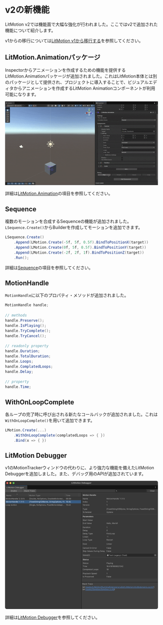 # v2の新機能

LitMotion v2では機能面で大幅な強化が行われました。ここではv2で追加された機能について紹介します。

v1からの移行については[LitMotion v1から移行する](./migrate-from-v1.md)を参照してください。

## LitMotion.Animationパッケージ

Inspectorからアニメーションを作成するための機能を提供するLitMotion.Animationパッケージが追加されました。これはLitMotion本体とは別のパッケージとして提供され、プロジェクトに導入することで、ビジュアルエディタからアニメーションを作成するLitMotion Animationコンポーネントが利用可能になります。

![img](../../images/img-litmotion-animation.gif)

詳細は[LitMotion.Animation](./litmotion-animation-overview.md)の項目を参照してください。

## Sequence

複数のモーションを合成するSequenceの機能が追加されました。`LSequence.Create()`からBuilderを作成してモーションを追加できます。

```cs
LSequence.Create()
    .Append(LMotion.Create(-5f, 5f, 0.5f).BindToPositionX(target))
    .Append(LMotion.Create(0f, 5f, 0.5f).BindToPositionY(target))
    .Append(LMotion.Create(-2f, 2f, 1f).BindToPositionZ(target))
    .Run();
```

詳細は[Sequence](./sequence.md)の項目を参照してください。

## MotionHandle

`MotionHandle`に以下のプロパティ・メソッドが追加されました。

```cs
MotionHandle handle;

// methods
handle.Preserve();
handle.IsPlaying();
handle.TryComplete();
handle.TryCancel();

// readonly property
handle.Duration;
handle.TotalDuration;
handle.Loops;
handle.ComplatedLoops;
handle.Delay;

// property
handle.Time;
```

## WithOnLoopComplete

各ループの完了時に呼び出される新たなコールバックが追加されました。これは`WithOnLoopComplete()`を用いて追加できます。

```cs
LMotion.Create(...)
    .WithOnLoopComplete(complatedLoops => { })
    .Bind(x => { })
```

## LitMotion Debugger

v1のMotionTrackerウィンドウの代わりに、より強力な機能を備えたLitMotion Debuggerを追加しました。また、デバッグ用のAPIが追加されています。

![img](../../images/img-litmotion-debugger.png)

詳細は[LitMotion Debugger](./litmotion-debugger.md)を参照してください。